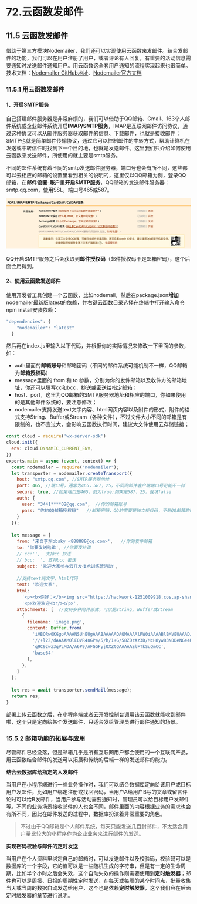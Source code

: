 # 72.云函数发邮件

## 11.5 云函数发邮件
借助于第三方模块Nodemailer，我们还可以实现使用云函数来发邮件。结合发邮件的功能，我们可以在用户注册了用户，或者评论有人回复，有重要的活动信息需要通知时发送邮件通知用户。用云函数这全套用户通知的流程实现起来也很简单。
技术文档：[Nodemailer GitHub地址](https://github.com/nodemailer/nodemailer)、[Nodemailer官方文档](https://nodemailer.com/about/)

### 11.5.1 用云函数发邮件
#### 1、开启SMTP服务
自己搭建邮件服务器是非常麻烦的，我们可以借助于QQ邮箱、Gmail、163个人邮件系统或企业邮件系统开启**IMAP/SMTP服务**，IMAP是互联网邮件访问协议，通过这种协议可以从邮件服务器获取邮件的信息、下载邮件，也就是接收邮件；SMTP也就是简单邮件传输协议，通过它可以控制邮件的中转方式，帮助计算机在发送或中转信件时找到下一个目的地，也就是发送邮件。这里我们只介绍如何使用云函数来发送邮件，所使用的就主要是smtp服务。

不同的邮件系统有着不同的smtp发送邮件服务器，端口号也会有所不同，这些都可以去相应的邮箱的设置里看到相关的说明的，这里仅以QQ邮箱为例，登录QQ邮箱，在**邮件设置**-**账户**里**开启SMTP服务**，QQ邮箱的发送邮件服务器：smtp.qq.com，使用SSL，端口号465或587。

![QQ开启SMTP服务](./images/b430ef6bc1456b2a5f97b72a48c4c860.png )

QQ开启SMTP服务之后会获取到**邮件授权码**（邮件授权码不是邮箱密码），这个后面会用得到。

#### 2、使用云函数发送邮件
使用开发者工具创建一个云函数，比如nodemail，然后在package.json**增加**nodemailer最新版latest的依赖，并右键云函数目录选择在终端中打开输入命令npm install安装依赖：
```javascript
"dependencies": {
    "nodemailer": "latest"
  }
```
然后再在index.js里输入以下代码，并根据你的实际情况来修改一下里面的参数，如：
- auth里面的**邮箱账号**和邮箱密码（不同的邮件系统可能机制不一样，QQ邮箱为**邮箱授权码**）
- message里面的 from 和 to 参数，分别为你的发件邮箱以及收件方的邮箱地址，你还可以填写cc和bcc，抄送或密送给指定邮箱；
- host、port，这里为QQ邮箱的SMTP服务器地址和相应的端口，你如果使用的是其他邮件系统的，要注意修改；
- nodemailer支持发送text文字内容、html网页内容以及附件的形式，附件的格式支持String、Buffer或Stream（各种文件），不过文件大小不同的邮箱是有限制的，也不宜过大，会影响云函数执行时间，建议大文件使用云存储链接；

```javascript
const cloud = require('wx-server-sdk')
cloud.init({
  env: cloud.DYNAMIC_CURRENT_ENV,
})
exports.main = async (event, context) => {
  const nodemailer = require("nodemailer");
  let transporter = nodemailer.createTransport({
    host: "smtp.qq.com", //SMTP服务器地址
    port: 465, //端口号，通常为465，587，25，不同的邮件客户端端口号可能不一样
    secure: true, //如果端口是465，就为true;如果是587、25，就填false
    auth: {
      user: "3441****02@qq.com",  //你的邮箱账号
      pass: "你的QQ邮箱授权码"   //邮箱密码，QQ的需要是独立授权码，不是QQ邮箱的密码
    }
  });
 
  let message = {
    from: '来自李东bbsky <888888@qq.com>',   //你的发件邮箱
    to: '你要发送给谁', //你要发给谁
    // cc:'',  支持cc 抄送
    // bcc: '', 支持bcc 密送
    subject: '欢迎大家参与云开发技术训练营活动',
 
    //支持text纯文字，html代码
    text: '欢迎大家',
    html:
      '<p><b>你好：</b><img src="https://hackwork-1251009918.cos.ap-shanghai.myqcloud.com/handbook/html5/weapp.jpg"/></p>' +
      '<p>欢迎欢迎<br/></p>',
    attachments: [  //支持多种附件形式，可以是String, Buffer或Stream
      {
        filename: 'image.png',
        content: Buffer.from(
          'iVBORw0KGgoAAAANSUhEUgAAABAAAAAQAQMAAAAlPW0iAAAABlBMVEUAAAD/' +
          '//+l2Z/dAAAAM0lEQVR4nGP4/5/h/1+G/58ZDrAz3D/McH8yw83NDDeNGe4U' +
          'g9C9zwz3gVLMDA/A6P9/AFGGFyjOXZtQAAAAAElFTkSuQmCC',
          'base64'
        ),
      },
    ]
  };
 
  let res = await transporter.sendMail(message);
  return res;
}
```
部署上传云函数之后，在小程序端或者云开发控制台调用该云函数就能收到邮件啦，这个只是定向给某个发送邮件，只适合发给管理员进行邮件通知的场景。

### 15.5.2 邮箱功能的拓展与应用
尽管邮件已经没落，但是邮箱几乎是所有互联网用户都会使用的一个互联网产品，用云函数结合邮件的发送可以拓展和传统的后端一样的发送邮件的能力。

**结合云数据库给指定的人发邮件**

当用户在小程序端进行一些业务操作时，我们可以结合数据库定向给该用户或目标用户发邮件，比如用户绑定注册或找回密码，当用户A给用户B写的文章或留言评论时可以给B发邮件，当用户参与活动需要通知时，管理员可以给目标用户发邮件等。不同的业务场景接收邮件的人也会不同，邮件里面的内容根据业务的需求也会有所不同，因此在邮件发送的过程中，数据库扮演着非常重要的角色。
>不过由于QQ邮箱是个人邮件系统，每天只能发送几百封邮件，不太适合用户量比较大的小程序作为企业业务来进行邮件的发送。

**实现密码校验与邮件的定时发送**

当用户在个人资料里绑定自己的邮箱时，可以发送邮件以及校验码，校验码可以是数据库的一个字段，它的值可以是一些随机生成的字符串，但是有一定的生命周期，比如半个小时之后会失效，这个自动失效的操作则需要使用到**定时触发器**；邮件也可以是周报、日报的周期性定时发送，在每天或每周的某个时间点，批量收集当天或当周的数据自动发送给用户，这个也是依赖**定时触发器**，这个我们会在后面定时触发器的章节进行说明。